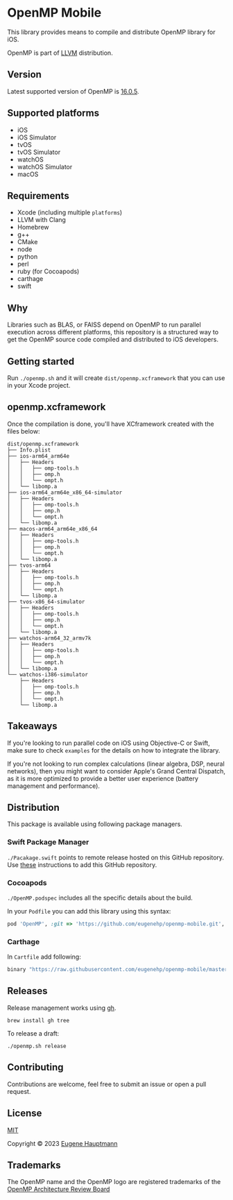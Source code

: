 # OpenMP Mobile

This library provides means to compile and distribute OpenMP library for iOS.

OpenMP is part of [LLVM](https://github.com/llvm/llvm-project) distribution.

## Version

Latest supported version of OpenMP is [16.0.5](https://github.com/llvm/llvm-project/releases/download/llvmorg-16.0.5/openmp-16.0.5.src.tar.xz).

## Supported platforms

- iOS
- iOS Simulator
- tvOS
- tvOS Simulator
- watchOS
- watchOS Simulator
- macOS

## Requirements

- Xcode (including multiple `platforms`)
- LLVM with Clang
- Homebrew
- g++
- CMake
- node
- python
- perl
- ruby (for Cocoapods)
- carthage
- swift

## Why

Libraries such as BLAS, or FAISS depend on OpenMP to run parallel execution across different platforms, this repository is a structured way to get the OpenMP source code compiled and distributed to iOS developers.

## Getting started

Run `./openmp.sh` and it will create `dist/openmp.xcframework` that you can use in your Xcode project.

## openmp.xcframework

Once the compilation is done, you'll have XCframework created with the files below:

```shell
dist/openmp.xcframework
├── Info.plist
├── ios-arm64_arm64e
│   ├── Headers
│   │   ├── omp-tools.h
│   │   ├── omp.h
│   │   └── ompt.h
│   └── libomp.a
├── ios-arm64_arm64e_x86_64-simulator
│   ├── Headers
│   │   ├── omp-tools.h
│   │   ├── omp.h
│   │   └── ompt.h
│   └── libomp.a
├── macos-arm64_arm64e_x86_64
│   ├── Headers
│   │   ├── omp-tools.h
│   │   ├── omp.h
│   │   └── ompt.h
│   └── libomp.a
├── tvos-arm64
│   ├── Headers
│   │   ├── omp-tools.h
│   │   ├── omp.h
│   │   └── ompt.h
│   └── libomp.a
├── tvos-x86_64-simulator
│   ├── Headers
│   │   ├── omp-tools.h
│   │   ├── omp.h
│   │   └── ompt.h
│   └── libomp.a
├── watchos-arm64_32_armv7k
│   ├── Headers
│   │   ├── omp-tools.h
│   │   ├── omp.h
│   │   └── ompt.h
│   └── libomp.a
└── watchos-i386-simulator
    ├── Headers
    │   ├── omp-tools.h
    │   ├── omp.h
    │   └── ompt.h
    └── libomp.a
```

## Takeaways

If you're looking to run parallel code on iOS using Objective-C or Swift, make sure to check `examples` for the details on how to integrate the library.

If you're not looking to run complex calculations (linear algebra, DSP, neural networks), then you might want to consider Apple's Grand Central Dispatch, as it is more optimized to provide a better user experience (battery management and performance).

## Distribution

This package is available using following package managers.

### Swift Package Manager

`./Pacakage.swift` points to remote release hosted on this GitHub repository.
Use [these](https://developer.apple.com/documentation/xcode/adding-package-dependencies-to-your-app) instructions to add this GitHub repository.

### Cocoapods

`./OpenMP.podspec` includes all the specific details about the build.

In your `Podfile` you can add this library using this syntax:

```ruby
pod 'OpenMP', :git => 'https://github.com/eugenehp/openmp-mobile.git', :tag => 'v16.0.5'
```

### Carthage

In `Cartfile` add following:

```ruby
binary "https://raw.githubusercontent.com/eugenehp/openmp-mobile/master/carthage/openmp-static-xcframework.json" ~> 16.0.5
```

## Releases

Release management works using [gh](https://cli.github.com/manual/installation).

```shell
brew install gh tree
```

To release a draft:

```shell
./openmp.sh release
```

## Contributing

Contributions are welcome, feel free to submit an issue or open a pull request.

## License

[MIT](./LICENSE)

Copyright © 2023 [Eugene Hauptmann](http://twitter.com/eugenehp)

## Trademarks

The OpenMP name and the OpenMP logo are registered trademarks of the [OpenMP Architecture Review Board](https://www.openmp.org/about/trademarks/)
